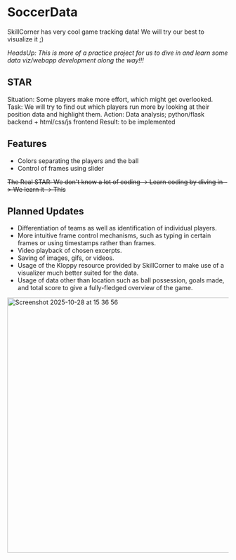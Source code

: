 # SoccerData
SkillCorner has very cool game tracking data! We will try our best to visualize it ;)

*HeadsUp: This is more of a practice project for us to dive in and learn some data viz/webapp development along the way!!!*

## STAR
Situation: Some players make more effort, which might get overlooked.
Task: We will try to find out which players run more by looking at their position data and highlight them.
Action: Data analysis; python/flask backend + html/css/js frontend
Result: to be implemented

## Features
- Colors separating the players and the ball
- Control of frames using slider

~~The Real STAR: We don't know a lot of coding -> Learn coding by diving in -> We learn it -> This~~

## Planned Updates
- Differentiation of teams as well as identification of individual players.
- More intuitive frame control mechanisms, such as typing in certain frames or using timestamps rather than frames.
- Video playback of chosen excerpts.
- Saving of images, gifs, or videos.
- Usage of the Kloppy resource provided by SkillCorner to make use of a visualizer much better suited for the data.
- Usage of data other than location such as ball possession, goals made, and total score to give a fully-fledged overview of the game.
<img width="802" height="581" alt="Screenshot 2025-10-28 at 15 36 56" src="https://github.com/user-attachments/assets/6eff35e6-955a-4800-9813-0ef7361528f5" />
